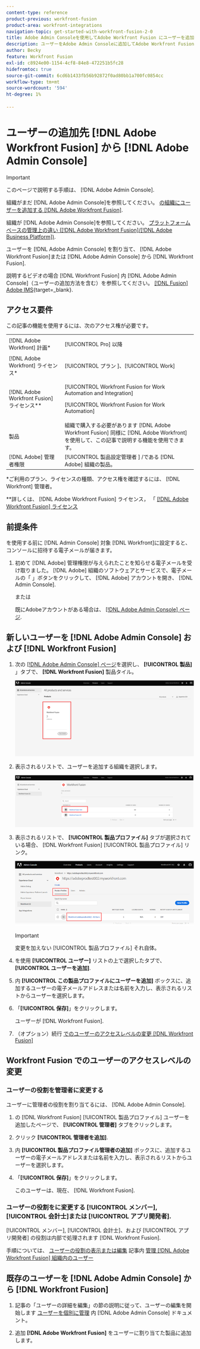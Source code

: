 ```yaml
---
content-type: reference
product-previous: workfront-fusion
product-area: workfront-integrations
navigation-topic: get-started-with-workfront-fusion-2-0
title: Adobe Admin Consoleを使用してAdobe Workfront Fusion にユーザーを追加する
description: ユーザーをAdobe Admin Consoleに追加してAdobe Workfront Fusion に割り当てたり、Adobe Admin Consoleで既存のユーザーをWorkfront Fusion に割り当てたりできます。
author: Becky
feature: Workfront Fusion
exl-id: c8924e00-1154-4cf8-84e8-472251b5fc28
hidefromtoc: true
source-git-commit: 6cd6b1433fb56b92872f0ad80bb1a700fc0854cc
workflow-type: tm+mt
source-wordcount: '594'
ht-degree: 1%

---
```


# ユーザーの追加先 [!DNL Adobe Workfront Fusion] から [!DNL Adobe Admin Console]

>[!IMPORTANT]
>
>このページで説明する手順は、 [!DNL Adobe Admin Console].
>
>組織がまだ [!DNL Adobe Admin Console]を参照してください。 [の組織にユーザーを追加する [!DNL Adobe Workfront Fusion]](../organizations/add-user-to-an-organization.md).
>
>組織が [!DNL Adobe Admin Console]を参照してください。 [プラットフォームベースの管理上の違い ([!DNL Adobe Workfront Fusion]/[!DNL Adobe Business Platform])](../fusion-in-admin-console/fusion-adobe-admin-console.md).

ユーザーを [!DNL Adobe Admin Console] を割り当て、 [!DNL Adobe Workfront Fusion]または [!DNL Adobe Admin Console] から [!DNL Workfront Fusion].

説明するビデオの場合 [!DNL Workfront Fusion] 内 [!DNL Adobe Admin Console]（ユーザーの追加方法を含む）を参照してください。 [[!DNL Fusion] Adobe IMS](https://video.tv.adobe.com/v/3412464/){target=_blank}.

## アクセス要件

この記事の機能を使用するには、次のアクセス権が必要です。

<table style="table-layout:auto"> 
 <col> 
 <col> 
 <tbody> 
  <tr> 
   <td role="rowheader">[!DNL Adobe Workfront] 計画*</td> 
   <td> <p>[!UICONTROL Pro] 以降</p> </td> 
  </tr> 
  <tr data-mc-conditions=""> 
   <td role="rowheader">[!DNL Adobe Workfront] ライセンス*</td> 
   <td> <p>[!UICONTROL プラン ]、[!UICONTROL Work]</p> </td> 
  </tr> 
  <tr> 
   <td role="rowheader">[!DNL Adobe Workfront Fusion] ライセンス**</td> 
   <td> <p>[!UICONTROL Workfront Fusion for Work Automation and Integration] </p> <p>[!UICONTROL Workfront Fusion for Work Automation] </p>  </td> 
  </tr> 
  <tr> 
   <td role="rowheader">製品</td> 
   <td>組織で購入する必要があります [!DNL Adobe Workfront Fusion] 同様に [!DNL Adobe Workfront] を使用して、この記事で説明する機能を使用できます。</td> 
  </tr>
   <tr> 
   <td role="rowheader">[!DNL Adobe] 管理者権限</td> 
   <td>[!UICONTROL 製品設定管理者 ] /である [!DNL Adobe] 組織の製品。</td> 
  </tr>
  </tbody> 
</table>

&#42;ご利用のプラン、ライセンスの種類、アクセス権を確認するには、 [!DNL Workfront] 管理者。

&#42;&#42;詳しくは、 [!DNL Adobe Workfront Fusion] ライセンス， 「 [[!DNL Adobe Workfront Fusion] ライセンス](../../workfront-fusion/get-started/license-automation-vs-integration.md)



## 前提条件

を使用する前に [!DNL Admin Console] 対象 [!DNL Workfront]に設定すると、コンソールに招待する電子メールが届きます。

1. 初めて [!DNL Adobe] 管理権限が与えられたことを知らせる電子メールを受け取りました。 [!DNL Adobe] 組織のソフトウェアとサービスで、電子メールの「 」ボタンをクリックして、 [!DNL Adobe] アカウントを開き、 [!DNL Admin Console].

   または

   既にAdobeアカウントがある場合は、 [[!DNL Adobe Admin Console] ページ](https://adminconsole.adobe.com/).


## 新しいユーザーを [!DNL Adobe Admin Console] および [!DNL Workfront Fusion]

1. 次の [[!DNL Adobe Admin Console] ページ](https://adminconsole.adobe.com/)を選択し、 **[!UICONTROL 製品]** 」タブで、 **[!DNL Workfront Fusion]** 製品タイル。

   ![Fusion inAdmin Console](assets/fusion-product-admin-console.png)

1. 表示されるリストで、ユーザーを追加する組織を選択します。

   ![Admin Console内の Fusion インスタンス](assets/fusion-instances-admin-console.png)

1. 表示されるリストで、 **[!UICONTROL 製品プロファイル]** タブが選択されている場合、 [!DNL Workfront Fusion] [!UICONTROL 製品プロファイル] リンク。

   ![Workfront Fusion Product Profile](../../administration-and-setup/add-users/create-and-manage-users/assets/prod-profile-1.png)

   >[!IMPORTANT]
   >
   > 変更を加えない [!UICONTROL 製品プロファイル] それ自体。

1. を使用 **[!UICONTROL ユーザー]** リストの上で選択したタブで、 **[!UICONTROL ユーザーを追加]**.

1. 内 **[!UICONTROL この製品プロファイルにユーザーを追加]** ボックスに、追加するユーザーの電子メールアドレスまたは名前を入力し、表示されるリストからユーザーを選択します。

1. 「**[!UICONTROL 保存]**」をクリックします。

   ユーザーが [!DNL Workfront Fusion].

   <!--
    >[!IMPORTANT]
    >
    > Do not make any changes to the Product Profile itself.
    -->

1. （オプション）続行 [でのユーザーのアクセスレベルの変更 [!DNL Workfront Fusion]](#change-a-users-access-level-in-workfront-fusion)

## Workfront Fusion でのユーザーのアクセスレベルの変更

### ユーザーの役割を管理者に変更する

ユーザーに管理者の役割を割り当てるには、 [!DNL Adobe Admin Console].

1. の [!DNL Workfront Fusion] [!UICONTROL 製品プロファイル] ユーザーを追加したページで、 **[!UICONTROL 管理者]** タブをクリックします。

1. クリック **[!UICONTROL 管理者を追加]**.

1. 内 **[!UICONTROL 製品プロファイル管理者の追加]** ボックスに、追加するユーザーの電子メールアドレスまたは名前を入力し、表示されるリストからユーザーを選択します。

1. 「**[!UICONTROL 保存]**」をクリックします。

   このユーザーは、現在、 [!DNL Workfront Fusion].

### ユーザーの役割をに変更する [!UICONTROL メンバー], [!UICONTROL 会計士]または [!UICONTROL アプリ開発者].

[!UICONTROL メンバー], [!UICONTROL 会計士]、および [!UICONTROL アプリ開発者] の役割は内部で処理されます [!DNL Workfront Fusion].

手順については、 [ユーザーの役割の表示または編集](../organizations/manage-fusion-users.md#view-or-edit-user-roles) 記事内 [管理 [!DNL Adobe Workfront Fusion] 組織内のユーザー](../organizations/manage-fusion-users.md)

## 既存のユーザーを [!DNL Adobe Admin Console] から [!DNL Workfront Fusion]

1. 記事の「ユーザーの詳細を編集」の節の説明に従って、ユーザーの編集を開始します [ユーザーを個別に管理](https://helpx.adobe.com/enterprise/using/manage-users-individually.html) 内 [!DNL Adobe Admin Console] ドキュメント。

1. 追加 **[!DNL Adobe Workfront Fusion]** をユーザーに割り当てた製品に追加します。
